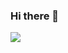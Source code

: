 ### Hi there 👋

<a href="https://www.instagram.com/hluuy_/" target="_blank"><img src="https://img.shields.io/badge/hluuy-#E4405F?style=for-the-badge&logo=instagram&logoColor=white"/></a>
